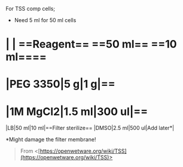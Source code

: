 For TSS comp cells;

- Need 5 ml for 50 ml cells
 
|
|
==Reagent== ==50 ml== ==10 ml====  
==
|PEG 3350|5 g|1 g|==  
==
|1M MgCl2|1.5 ml|300 ul|==  
==
|LB|50 ml|10 ml|==Filter sterilize==
|DMSO|2.5 ml|500 ul|Add later*|

*Might damage the filter membrane!
 > From <[https://openwetware.org/wiki/TSS](https://openwetware.org/wiki/TSS)>